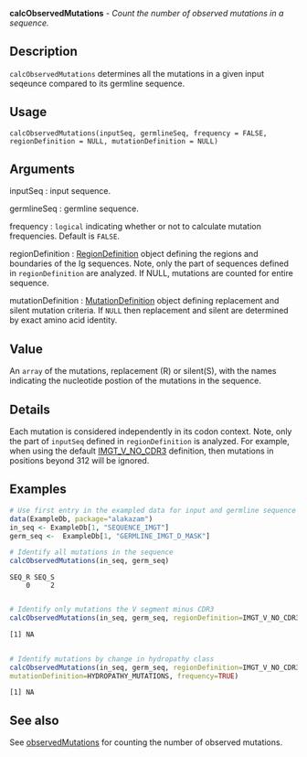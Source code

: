 





**calcObservedMutations** - *Count the number of observed mutations in a sequence.*

Description
--------------------

`calcObservedMutations` determines all the mutations in a given input seqeunce compared
to its germline sequence.


Usage
--------------------
```
calcObservedMutations(inputSeq, germlineSeq, frequency = FALSE,
regionDefinition = NULL, mutationDefinition = NULL)
```

Arguments
-------------------

inputSeq
:   input sequence.

germlineSeq
:   germline sequence.

frequency
:   `logical` indicating whether or not to calculate
mutation frequencies. Default is `FALSE`.

regionDefinition
:   [RegionDefinition](RegionDefinition-class.md) object defining the regions
and boundaries of the Ig sequences. Note, only the part of
sequences defined in `regionDefinition` are analyzed.
If NULL, mutations are counted for entire sequence.

mutationDefinition
:   [MutationDefinition](MutationDefinition-class.md) object defining replacement
and silent mutation criteria. If `NULL` then 
replacement and silent are determined by exact 
amino acid identity.



Value
-------------------

An `array` of the mutations, replacement (R) or silent(S), with the 
names indicating the nucleotide postion of the mutations in the sequence.

Details
-------------------

Each mutation is considered independently in its codon context. Note, only the part of 
`inputSeq` defined in `regionDefinition` is analyzed. For example, when using 
the default [IMGT_V_NO_CDR3](IMGT_SCHEMES.md) definition, then mutations in positions beyond 
312 will be ignored.



Examples
-------------------

```R
# Use first entry in the exampled data for input and germline sequence
data(ExampleDb, package="alakazam")
in_seq <- ExampleDb[1, "SEQUENCE_IMGT"]
germ_seq <-  ExampleDb[1, "GERMLINE_IMGT_D_MASK"]

# Identify all mutations in the sequence
calcObservedMutations(in_seq, germ_seq)

```


```
SEQ_R SEQ_S 
    0     2 

```


```R

# Identify only mutations the V segment minus CDR3
calcObservedMutations(in_seq, germ_seq, regionDefinition=IMGT_V_NO_CDR3)

```


```
[1] NA

```


```R
 
# Identify mutations by change in hydropathy class
calcObservedMutations(in_seq, germ_seq, regionDefinition=IMGT_V_NO_CDR3,
mutationDefinition=HYDROPATHY_MUTATIONS, frequency=TRUE)
```


```
[1] NA

```



See also
-------------------

See [observedMutations](observedMutations.md) for counting the number of observed mutations.



